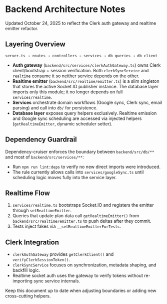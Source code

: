 # Backend Architecture Notes

Updated October 24, 2025 to reflect the Clerk auth gateway and realtime emitter refactor.

## Layering Overview

```
server.ts → routes → controllers → services → db queries → db client
```

- **Auth gateway** (`backend/src/services/clerkAuthGateway.ts`) owns Clerk client/bootstrap + session verification. Both `clerkSyncService` and `realtime` consume it so neither service depends on the other.
- **Realtime emitter** (`backend/src/realtime/emitter.ts`) is a slim singleton that stores the active Socket.IO publisher instance. The database layer imports only this module; it no longer depends on full `services/realtime`.
- **Services** orchestrate domain workflows (Google sync, Clerk sync, email parsing) and call into `db/` for persistence.
- **Database layer** exposes query helpers exclusively. Realtime emission and Google sync scheduling are accessed via injected helpers (`getRealtimeEmitter`, dynamic scheduler setter).

## Dependency Guardrail

Dependency-cruiser enforces the boundary between `backend/src/db/**` and most of `backend/src/services/**`:

- Run `npm run lint:deps` to verify no new direct imports were introduced.
- The rule currently allows calls into `services/googleSync.ts` until scheduling logic moves fully into the service layer.

## Realtime Flow

1. `services/realtime.ts` bootstraps Socket.IO and registers the emitter through `setRealtimeEmitter`.
2. Queries that update plan data call `getRealtimeEmitter()` from `backend/src/realtime/emitter.ts` to push deltas after they commit.
3. Tests inject fakes via `__setRealtimeEmitterForTests`.

## Clerk Integration

- `clerkAuthGateway` provides `getClerkClient()` and `verifyClerkSessionToken()`.
- `clerkSyncService` focuses on synchronization, metadata shaping, and backfill logic.
- Realtime socket auth uses the gateway to verify tokens without re-importing sync service internals.

Keep this document up to date when adjusting boundaries or adding new cross-cutting helpers.
